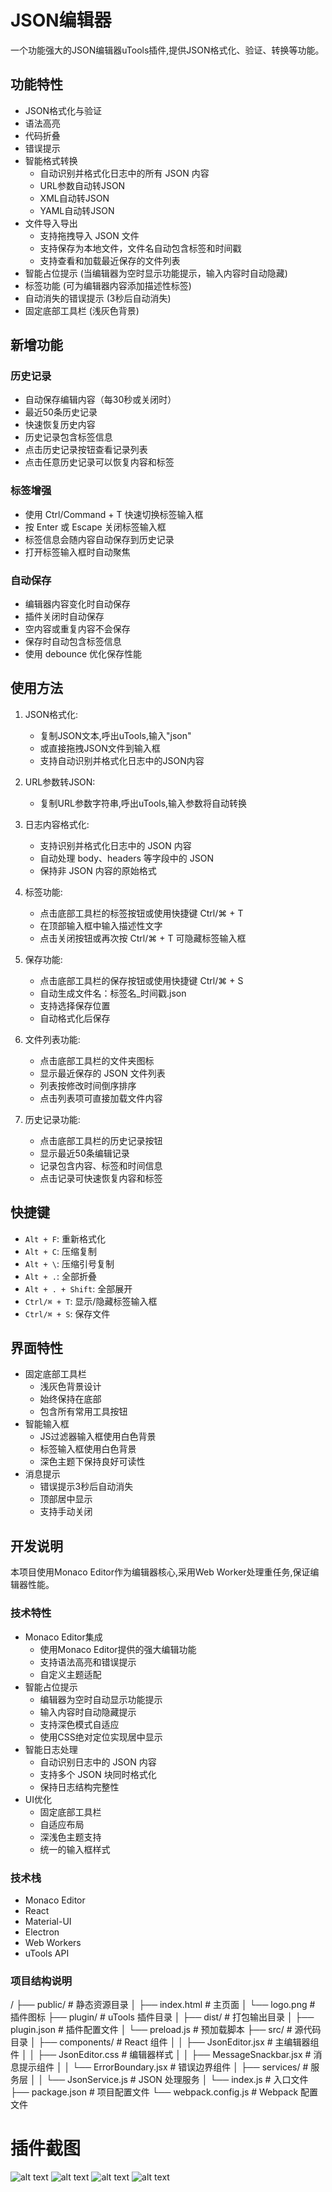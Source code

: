 # JSON编辑器

一个功能强大的JSON编辑器uTools插件,提供JSON格式化、验证、转换等功能。

## 功能特性

- JSON格式化与验证
- 语法高亮
- 代码折叠
- 错误提示
- 智能格式转换
  - 自动识别并格式化日志中的所有 JSON 内容
  - URL参数自动转JSON
  - XML自动转JSON
  - YAML自动转JSON
- 文件导入导出
  - 支持拖拽导入 JSON 文件
  - 支持保存为本地文件，文件名自动包含标签和时间戳
  - 支持查看和加载最近保存的文件列表
- 智能占位提示 (当编辑器为空时显示功能提示，输入内容时自动隐藏)
- 标签功能 (可为编辑器内容添加描述性标签)
- 自动消失的错误提示 (3秒后自动消失)
- 固定底部工具栏 (浅灰色背景)

## 新增功能

### 历史记录
- 自动保存编辑内容（每30秒或关闭时）
- 最近50条历史记录
- 快速恢复历史内容
- 历史记录包含标签信息
- 点击历史记录按钮查看记录列表
- 点击任意历史记录可以恢复内容和标签

### 标签增强
- 使用 Ctrl/Command + T 快速切换标签输入框
- 按 Enter 或 Escape 关闭标签输入框
- 标签信息会随内容自动保存到历史记录
- 打开标签输入框时自动聚焦


### 自动保存
- 编辑器内容变化时自动保存
- 插件关闭时自动保存
- 空内容或重复内容不会保存
- 保存时自动包含标签信息
- 使用 debounce 优化保存性能


## 使用方法
1. JSON格式化:
   - 复制JSON文本,呼出uTools,输入"json"
   - 或直接拖拽JSON文件到输入框
   - 支持自动识别并格式化日志中的JSON内容

2. URL参数转JSON:
   - 复制URL参数字符串,呼出uTools,输入参数将自动转换

3. 日志内容格式化:
   - 支持识别并格式化日志中的 JSON 内容
   - 自动处理 body、headers 等字段中的 JSON
   - 保持非 JSON 内容的原始格式

4. 标签功能:
   - 点击底部工具栏的标签按钮或使用快捷键 Ctrl/⌘ + T
   - 在顶部输入框中输入描述性文字
   - 点击关闭按钮或再次按 Ctrl/⌘ + T 可隐藏标签输入框

5. 保存功能:
   - 点击底部工具栏的保存按钮或使用快捷键 Ctrl/⌘ + S
   - 自动生成文件名：标签名_时间戳.json
   - 支持选择保存位置
   - 自动格式化后保存

6. 文件列表功能:
   - 点击底部工具栏的文件夹图标
   - 显示最近保存的 JSON 文件列表
   - 列表按修改时间倒序排序
   - 点击列表项可直接加载文件内容

7. 历史记录功能:
   - 点击底部工具栏的历史记录按钮
   - 显示最近50条编辑记录
   - 记录包含内容、标签和时间信息
   - 点击记录可快速恢复内容和标签

## 快捷键

- `Alt + F`: 重新格式化
- `Alt + C`: 压缩复制
- `Alt + \`: 压缩引号复制
- `Alt + .`: 全部折叠
- `Alt + . + Shift`: 全部展开
- `Ctrl/⌘ + T`: 显示/隐藏标签输入框
- `Ctrl/⌘ + S`: 保存文件

## 界面特性

- 固定底部工具栏
  - 浅灰色背景设计
  - 始终保持在底部
  - 包含所有常用工具按钮
- 智能输入框
  - JS过滤器输入框使用白色背景
  - 标签输入框使用白色背景
  - 深色主题下保持良好可读性
- 消息提示
  - 错误提示3秒后自动消失
  - 顶部居中显示
  - 支持手动关闭

## 开发说明

本项目使用Monaco Editor作为编辑器核心,采用Web Worker处理重任务,保证编辑器性能。

### 技术特性

- Monaco Editor集成
  - 使用Monaco Editor提供的强大编辑功能
  - 支持语法高亮和错误提示
  - 自定义主题适配
- 智能占位提示
  - 编辑器为空时自动显示功能提示
  - 输入内容时自动隐藏提示
  - 支持深色模式自适应
  - 使用CSS绝对定位实现居中显示
- 智能日志处理
  - 自动识别日志中的 JSON 内容
  - 支持多个 JSON 块同时格式化
  - 保持日志结构完整性
- UI优化
  - 固定底部工具栏
  - 自适应布局
  - 深浅色主题支持
  - 统一的输入框样式

### 技术栈

- Monaco Editor
- React
- Material-UI
- Electron
- Web Workers
- uTools API

### 项目结构说明
/
├── public/                # 静态资源目录
│   ├── index.html        # 主页面
│   └── logo.png          # 插件图标
├── plugin/               # uTools 插件目录
│   ├── dist/            # 打包输出目录
│   ├── plugin.json      # 插件配置文件
│   └── preload.js       # 预加载脚本
├── src/                 # 源代码目录
│   ├── components/      # React 组件
│   │   ├── JsonEditor.jsx     # 主编辑器组件
│   │   ├── JsonEditor.css     # 编辑器样式
│   │   ├── MessageSnackbar.jsx # 消息提示组件
│   │   └── ErrorBoundary.jsx  # 错误边界组件
│   ├── services/        # 服务层
│   │   └── JsonService.js     # JSON 处理服务
│   └── index.js         # 入口文件
├── package.json         # 项目配置文件
└── webpack.config.js    # Webpack 配置文件

# 插件截图
![alt text](image.png)
![alt text](image-1.png)
![alt text](image-2.png)
![alt text](image-3.png)

